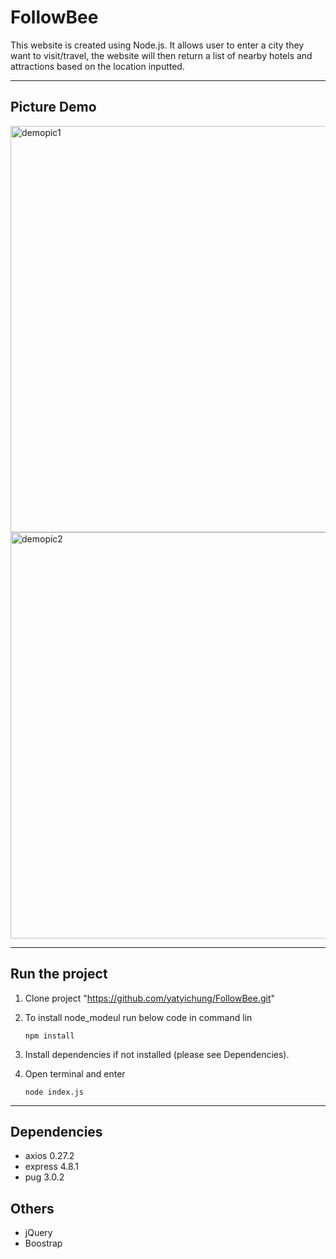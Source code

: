 # **FollowBee**

This website is created using Node.js. It allows user to enter a city they want to visit/travel, the website will then return a list of nearby hotels and attractions based on the location inputted.

---

## Picture Demo

<img width="650" alt="demopic1" src="https://user-images.githubusercontent.com/78622789/181376055-b11a5216-b2f9-46f5-8791-b652f46a9773.png">

<img width="650" alt="demopic2" src="https://user-images.githubusercontent.com/78622789/181376100-5867a1ce-dee3-4867-97df-855179c8e5d3.png">

---

## Run the project

1) Clone project "https://github.com/yatyichung/FollowBee.git"
2) To install node_modeul run below code in command lin

    ```nodejs
    npm install
    ```

3) Install dependencies if not installed (please see Dependencies).

4) Open terminal and enter

    ```nodejs
    node index.js
    ```

---

## Dependencies

- axios 0.27.2
- express 4.8.1
- pug 3.0.2

## Others

- jQuery
- Boostrap
